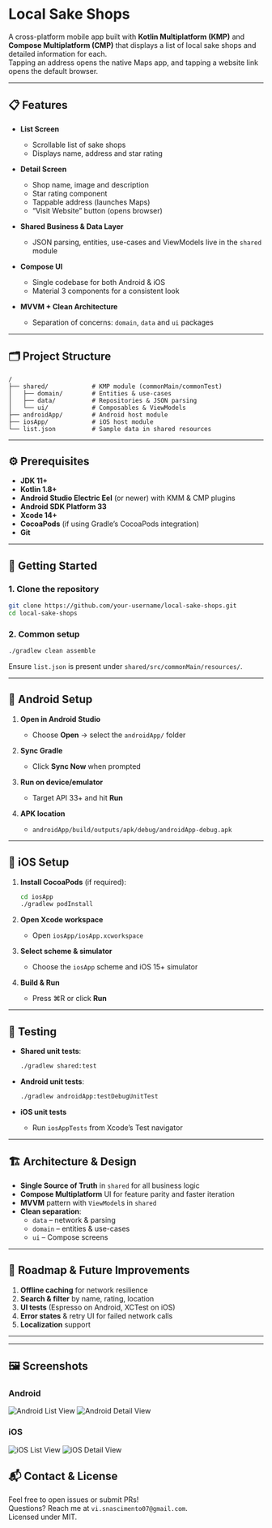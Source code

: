 # Local Sake Shops

A cross-platform mobile app built with **Kotlin Multiplatform (KMP)** and **Compose Multiplatform (CMP)** that displays a list of local sake shops and detailed information for each.  
Tapping an address opens the native Maps app, and tapping a website link opens the default browser.

---

## 📋 Features

- **List Screen**  
  - Scrollable list of sake shops  
  - Displays name, address and star rating  

- **Detail Screen**  
  - Shop name, image and description  
  - Star rating component  
  - Tappable address (launches Maps)  
  - “Visit Website” button (opens browser)  

- **Shared Business & Data Layer**  
  - JSON parsing, entities, use-cases and ViewModels live in the `shared` module  

- **Compose UI**  
  - Single codebase for both Android & iOS  
  - Material 3 components for a consistent look  

- **MVVM + Clean Architecture**  
  - Separation of concerns: `domain`, `data` and `ui` packages  

---

## 🗂 Project Structure

```
/
├── shared/            # KMP module (commonMain/commonTest)
│   ├── domain/        # Entities & use-cases
│   ├── data/          # Repositories & JSON parsing
│   └── ui/            # Composables & ViewModels
├── androidApp/        # Android host module
├── iosApp/            # iOS host module
└── list.json          # Sample data in shared resources
```

---

## ⚙️ Prerequisites

- **JDK 11+**  
- **Kotlin 1.8+**  
- **Android Studio Electric Eel** (or newer) with KMM & CMP plugins  
- **Android SDK Platform 33**  
- **Xcode 14+**  
- **CocoaPods** (if using Gradle’s CocoaPods integration)  
- **Git**  

---

## 🚀 Getting Started

### 1. Clone the repository

```bash
git clone https://github.com/your-username/local-sake-shops.git
cd local-sake-shops
```

### 2. Common setup

```bash
./gradlew clean assemble
```

Ensure `list.json` is present under `shared/src/commonMain/resources/`.

---

## 🤖 Android Setup

1. **Open in Android Studio**  
   - Choose **Open** → select the `androidApp/` folder  

2. **Sync Gradle**  
   - Click **Sync Now** when prompted  

3. **Run on device/emulator**  
   - Target API 33+ and hit **Run**  

4. **APK location**  
   - `androidApp/build/outputs/apk/debug/androidApp-debug.apk`

---

## 🍎 iOS Setup

1. **Install CocoaPods** (if required):

   ```bash
   cd iosApp
   ./gradlew podInstall
   ```

2. **Open Xcode workspace**  
   - Open `iosApp/iosApp.xcworkspace`  

3. **Select scheme & simulator**  
   - Choose the `iosApp` scheme and iOS 15+ simulator  

4. **Build & Run**  
   - Press ⌘R or click **Run**  

---

## 🧪 Testing

- **Shared unit tests**:

  ```bash
  ./gradlew shared:test
  ```

- **Android unit tests**:

  ```bash
  ./gradlew androidApp:testDebugUnitTest
  ```

- **iOS unit tests**  
  - Run `iosAppTests` from Xcode’s Test navigator  

---

## 🏗 Architecture & Design

- **Single Source of Truth** in `shared` for all business logic  
- **Compose Multiplatform** UI for feature parity and faster iteration  
- **MVVM** pattern with `ViewModel`s in `shared`  
- **Clean separation**:  
  - `data` – network & parsing  
  - `domain` – entities & use-cases  
  - `ui` – Compose screens  

---

## 🚧 Roadmap & Future Improvements

1. **Offline caching** for network resilience  
2. **Search & filter** by name, rating, location  
3. **UI tests** (Espresso on Android, XCTest on iOS)  
4. **Error states** & retry UI for failed network calls  
5. **Localization** support  

---


---

## 🖼️ Screenshots

### Android

![Android List View](./e3f6e16f-9663-45e9-8e87-00d2a8301db5.png)
![Android Detail View](./d88c33a3-81d4-48c0-a06d-1b00e1a441f4.png)

### iOS

![iOS List View](./2a39db68-f972-4956-ab23-2db9d7bc992d.png)
![iOS Detail View](./49898655-4c97-4672-a55e-192dd434f832.png)


## 📬 Contact & License

Feel free to open issues or submit PRs!  
Questions? Reach me at `vi.snascimento07@gmail.com`.  
Licensed under MIT.
